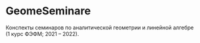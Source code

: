 # GeomeSeminare

Конспекты семинаров по аналитической геометрии и линейной алгебре (1 курс ФЭФМ; 2021 – 2022).
